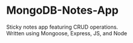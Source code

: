 # MongoDB-Notes-App
Sticky notes app featuring CRUD operations. <br>
Written using Mongoose, Express, JS, and Node
